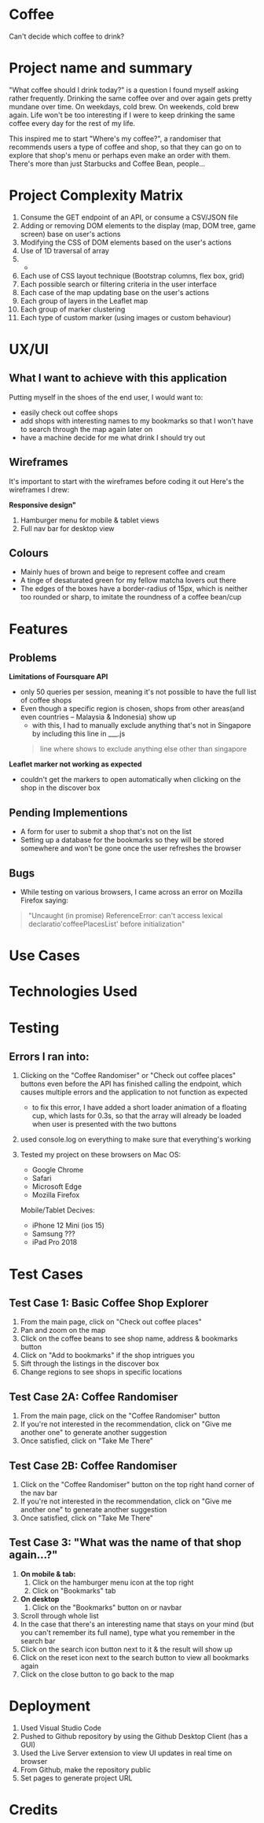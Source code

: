 # Coffee
Can't decide which coffee to drink?

# Project name and summary
"What coffee should I drink today?" is a question I found myself asking rather frequently. Drinking the same coffee over and over again gets pretty mundane over time. On weekdays, cold brew. On weekends, cold brew again. Life won't be too interesting if I were to keep drinking the same coffee every day for the rest of my life.

This inspired me to start "Where's my coffee?", a randomiser that recommends users a type of coffee and shop, so that they can go on to explore that shop's menu or perhaps even make an order with them. There's more than just Starbucks and Coffee Bean, people...

<!-- Make sure to justify why the project should exist

Include a URL to the deployed version of the project -->




# Project Complexity Matrix
1. Consume the GET endpoint of an API, or consume a CSV/JSON file
2. Adding or removing DOM elements to the display (map, DOM tree, game screen) base on user's actions
3. Modifying the CSS of DOM elements based on the user's actions
4. Use of 1D traversal of array
5. -
6. Each use of CSS layout technique (Bootstrap columns, flex box, grid)
7. Each possible search or filtering criteria in the user interface
8. Each case of the map updating base on the user's actions
9. Each group of layers in the Leaflet map
10. Each group of marker clustering
11. Each type of custom marker (using images or custom behaviour)




# UX/UI
<!-- User stories & acceptance criteria -->

<!-- Share wireframes links, mockups, diagrams etc. can be pushed to github or be places in separate PDF file as part of the repository

describe the considerations for the five planes of ui/ux, such as the choice of color & fonts, or information strategy for the structure plane. -->

## What I want to achieve with this application
Putting myself in the shoes of the end user, I would want to:
- easily check out coffee shops
- add shops with interesting names to my bookmarks so that I won't have to search through the map again later on
- have a machine decide for me what drink I should try out


## Wireframes
It's important to start with the wireframes before coding it out
Here's the wireframes I drew:

**Responsive design"**
1. Hamburger menu for mobile & tablet views
2. Full nav bar for desktop view

## Colours
- Mainly hues of brown and beige to represent coffee and cream
- A tinge of desaturated green for my fellow matcha lovers out there
- The edges of the boxes have a border-radius of 15px, which is neither too rounded or sharp, to imitate the roundness of a coffee bean/cup




# Features
<!-- list down major features of the application, and also the algorithms you have used to implement those features. if there are any limitations or bugs, please describe them as well. if you have any features pending implementation, you can also take the opportunity to discuss them here -->

## Problems
**Limitations of Foursquare API**
- only 50 queries per session, meaning it's not possible to have the full list of coffee shops
- Even though a specific region is chosen, shops from other areas(and even countries – Malaysia & Indonesia) show up
    - with this, I had to manually exclude anything that's not in Singapore by including this line in ___.js
    > line where shows to exclude anything else other than singapore

**Leaflet marker not working as expected**
- couldn't get the markers to open automatically when clicking on the shop in the discover box

## Pending Implementions
- A form for user to submit a shop that's not on the list
- Setting up a database for the bookmarks so they will be stored somewhere and won't be gone once the user refreshes the browser

## Bugs
- While testing on various browsers, I came across an error on Mozilla Firefox saying:
>  "Uncaught (in promise) ReferenceError: can't access lexical declaratio'coffeePlacesList' before initialization"





# Use Cases
<!-- basic use case:
1. name of use case (short title of what it does)
2. objective (from user's POV)
3. steps user will take to achieve the objective -->




# Technologies Used
<!-- /provide overview of the languages, frameworks, libraries or other tools you have used to produce the project. provide short description of where in the project the technology is used, and a URL to its github repository -->




# Testing
<!-- provide proof that you have done testing on your project. provide step by step instructions for examiner to test the project. use user stories & their acceptance criteria as starting point. do note that any unhandled exceptions, console errors etc will be considered as failing the testing criteria

// provide manual test cases -->

## Errors I ran into:
1. Clicking on the "Coffee Randomiser" or "Check out coffee places" buttons even before the API has finished calling the endpoint, which causes multiple errors and the application to not function as expected
    - to fix this error, I have added a short loader animation of a floating cup, which lasts for 0.3s, so that the array will already be loaded when user is presented with the two buttons

2. used console.log on everything to make sure that everything's working

3. Tested my project on these browsers on Mac OS:
    - Google Chrome
    - Safari
    - Microsoft Edge
    - Mozilla Firefox

    Mobile/Tablet Decives:
    - iPhone 12 Mini (ios 15)
    - Samsung ???
    - iPad Pro 2018




# Test Cases
<!-- provide descroption of test case
steps for performing the test
the expected results
any assumptions or prerequisites

examiner must be able to follow your test case -->

## Test Case 1: Basic Coffee Shop Explorer
1. From the main page, click on "Check out coffee places"
2. Pan and zoom on the map
3. Click on the coffee beans to see shop name, address & bookmarks button
4. Click on "Add to bookmarks" if the shop intrigues you
5. Sift through the listings in the discover box
6. Change regions to see shops in specific locations

## Test Case 2A: Coffee Randomiser
1. From the main page, click on the "Coffee Randomiser" button
2. If you're not interested in the recommendation, click on "Give me another one" to generate another suggestion
3. Once satisfied, click on "Take Me There"

## Test Case 2B: Coffee Randomiser
1. Click on the "Coffee Randomiser" button on the top right hand corner of the nav bar
2. If you're not interested in the recommendation, click on "Give me another one" to generate another suggestion
3. Once satisfied, click on "Take Me There"

## Test Case 3: "What was the name of that shop again...?"
1. **On mobile & tab:**
    1. Click on the hamburger menu icon at the top right
    2. Click on "Bookmarks" tab
2. **On desktop**
    1. Click on the "Bookmarks" button on or navbar
3. Scroll through whole list
4. In the case that there's an interesting name that stays on your mind (but you can't remember its full name), type what you remember in the search bar
5. Click on the search icon button next to it & the result will show up
6. Click on the reset icon next to the search button to view all bookmarks again
7. Click on the close button to go back to the map



# Deployment
<!-- describe the process you used to host your website. -->

1. Used Visual Studio Code
2. Pushed to Github repository by using the Github Desktop Client (has a GUI)
3. Used the Live Server extension to view UI updates in real time on browser
4. From Github, make the repository public
5. Set pages to generate project URL

# Credits
<!-- put all the code, content and assets that you have used. acknowledge and provide links to those. -->